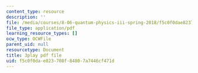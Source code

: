 ```yaml
---
content_type: resource
description: ''
file: /media/courses/8-06-quantum-physics-iii-spring-2018/f5c0f0dae823708f84807a7446cf471d_p3NpyfNp78.pdf
file_type: application/pdf
learning_resource_types: []
ocw_type: OCWFile
parent_uid: null
resourcetype: Document
title: 3play pdf file
uid: f5c0f0da-e823-708f-8480-7a7446cf471d
---
```

